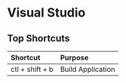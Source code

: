 # Visual Studio

## Top Shortcuts

| Shortcut | Purpose |
| :--- | :--- |
| ctl + shift + b  | Build Application |

